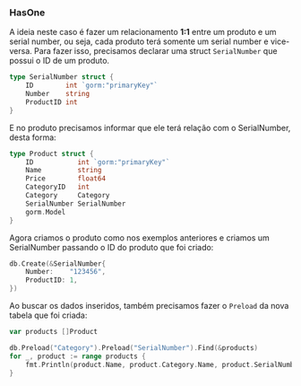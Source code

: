 ### HasOne

A ideia neste caso é fazer um relacionamento **1:1** entre um produto e um serial number, ou seja, cada produto terá
somente um serial number e vice-versa.
Para fazer isso, precisamos declarar uma struct `SerialNumber` que possui o ID de um produto.

```GO
type SerialNumber struct {
	ID        int `gorm:"primaryKey"`
	Number    string
	ProductID int
}
```

E no produto precisamos informar que ele terá relação com o SerialNumber, desta forma:

```GO
type Product struct {
	ID           int `gorm:"primaryKey"`
	Name         string
	Price        float64
	CategoryID   int
	Category     Category
	SerialNumber SerialNumber
	gorm.Model
}
```

Agora criamos o produto como nos exemplos anteriores e criamos um SerialNumber passando o ID do produto que foi criado:

```GO
db.Create(&SerialNumber{
	Number:    "123456",
	ProductID: 1,
})
```

Ao buscar os dados inseridos, também precisamos fazer o `Preload` da nova tabela que foi criada:

```GO
var products []Product

db.Preload("Category").Preload("SerialNumber").Find(&products)
for _, product := range products {
	fmt.Println(product.Name, product.Category.Name, product.SerialNumber.Number)
}
```